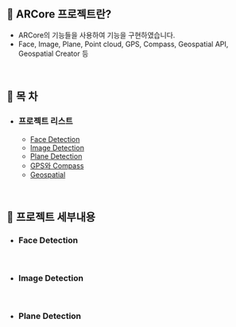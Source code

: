 ## 📌 ARCore 프로젝트란?
- ARCore의 기능들을 사용하여 기능을 구현하였습니다.
- Face, Image, Plane, Point cloud, GPS, Compass, Geospatial API, Geospatial Creator 등 

<br>

## 📌 목 차

- ### 프로젝트 리스트

  - [Face Detection](https://github.com/henry2craftman/ARCore_5th/tree/main/Assets/Main/FaceDetection)
  - [Image Detection](https://github.com/henry2craftman/ARCore_5th/tree/main/Assets/Main/ImageDetection)
  - [Plane Detection](https://github.com/henry2craftman/ARCore_5th/tree/main/Assets/Main/PlaneDetection)
  - [GPS와 Compass](https://github.com/henry2craftman/ARCore_5th/tree/main/Assets/Main/PlaneDetection)
  - [Geospatial](https://github.com/henry2craftman/ARCore_5th/tree/main/Assets/Main/GeoSpatial)

<br>

## 📌 프로젝트 세부내용
- ### Face Detection

<br>
  
- ### Image Detection

<br>
 
- ### Plane Detection
